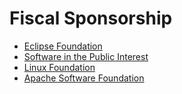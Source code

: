 # Fiscal Sponsorship

* [Eclipse Foundation](EclipseFoundation.md)
* [Software in the Public Interest](SPI.md)
* [Linux Foundation](LinuxFoundation.md)
* [Apache Software Foundation](ASF.md)
